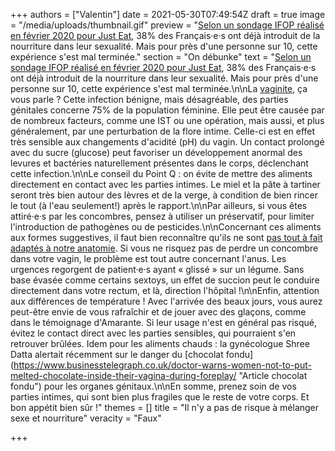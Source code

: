 +++
authors = ["Valentin"]
date = 2021-05-30T07:49:54Z
draft = true
image = "/media/uploads/thumbnail.gif"
preview = "[Selon un sondage IFOP réalisé en février 2020 pour Just Eat](https://www.20minutes.fr/production/2717135-20200212-food-sexe-plaisirs-partager), 38% des Français·e·s ont déjà introduit de la nourriture dans leur sexualité. Mais pour près d'une personne sur 10, cette expérience s'est mal terminée."
section = "On débunke"
text = "[Selon un sondage IFOP réalisé en février 2020 pour Just Eat](https://www.20minutes.fr/production/2717135-20200212-food-sexe-plaisirs-partager), 38% des Français·e·s ont déjà introduit de la nourriture dans leur sexualité. Mais pour près d'une personne sur 10, cette expérience s'est mal terminée.\n\nLa [vaginite](https://www.passeportsante.net/fr/Maux/Problemes/Fiche.aspx?doc=vaginite_pm), ça vous parle ? Cette infection bénigne, mais désagréable, des parties génitales concerne 75% de la population féminine. Elle peut être causée par de nombreux facteurs, comme une IST ou une opération, mais aussi, et plus généralement, par une perturbation de la flore intime. Celle-ci est en effet très sensible aux changements d'acidité (pH) du vagin. Un contact prolongé avec du sucre (glucose) peut favoriser un développement anormal des levures et bactéries naturellement présentes dans le corps, déclenchant cette infection.\n\nLe conseil du Point Q : on évite de mettre des aliments directement en contact avec les parties intimes. Le miel et la pâte à tartiner seront très bien autour des lèvres et de la verge, à condition de bien rincer le tout (à l'eau seulement!) après le rapport.\n\nPar ailleurs, si vous êtes attiré·e·s par les concombres, pensez à utiliser un préservatif, pour limiter l'introduction de pathogènes ou de pesticides.\n\nConcernant ces aliments aux formes suggestives, il faut bien reconnaître qu'ils ne sont [pas tout à fait adaptés à notre anatomie](https://www.passeportsante.net/fr/Actualites/Dossiers/DossierComplexe.aspx?doc=5-accidents-sexuels-communs). Si vous ne risquez pas de perdre un concombre dans votre vagin, le problème est tout autre concernant l'anus. Les urgences regorgent de patient·e·s ayant « glissé » sur un légume. Sans base évasée comme certains sextoys, un effet de succion peut le conduire directement dans votre rectum, et là, direction l'hôpital !\n\nEnfin, attention aux différences de température ! Avec l'arrivée des beaux jours, vous aurez peut-être envie de vous rafraîchir et de jouer avec des glaçons, comme dans le témoignage d'Amarante. Si leur usage n'est en général pas risqué, évitez le contact direct avec les parties sensibles, qui pourraient s'en retrouver brûlées. Idem pour les aliments chauds : la gynécologue Shree Datta alertait récemment sur le danger du [chocolat fondu](https://www.businesstelegraph.co.uk/doctor-warns-women-not-to-put-melted-chocolate-inside-their-vagina-during-foreplay/ \"Article chocolat fondu\") pour les organes génitaux.\n\nEn somme, prenez soin de vos parties intimes, qui sont bien plus fragiles que le reste de votre corps. Et bon appétit bien sûr !"
themes = []
title = "Il n'y a pas de risque à mélanger sexe et nourriture"
veracity = "Faux"

+++
